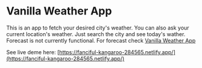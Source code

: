 


# Vanilla Weather App
This is an app to fetch your desired city's weather. You can also ask your current location's weather.
Just search the city and see today's wather. Forecast is not currently functional. For forecast check [Vanilla Weather App](https://github.com/rodinmehr/vanilla-weather-app)

See live deme here: [https://fanciful-kangaroo-284565.netlify.app/](https://fanciful-kangaroo-284565.netlify.app/)